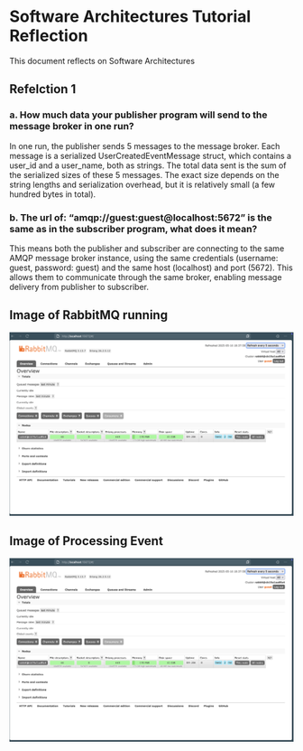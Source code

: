 # Software Architectures Tutorial Reflection

This document reflects on Software Architectures

## Refelction 1

### a. How much data your publisher program will send to the message broker in one run?

In one run, the publisher sends 5 messages to the message broker. Each message is a serialized UserCreatedEventMessage struct, which contains a user_id and a user_name, both as strings. The total data sent is the sum of the serialized sizes of these 5 messages. The exact size depends on the string lengths and serialization overhead, but it is relatively small (a few hundred bytes in total).

### b. The url of: “amqp://guest:guest@localhost:5672” is the same as in the subscriber program, what does it mean?

This means both the publisher and subscriber are connecting to the same AMQP message broker instance, using the same credentials (username: guest, password: guest) and the same host (localhost) and port (5672). This allows them to communicate through the same broker, enabling message delivery from publisher to subscriber.

## Image of RabbitMQ running

![RabbitMQ running](/Screenshot%202025-05-16%20at%2018.38.01.png)

## Image of Processing Event

![RabbitMQ running](/Screenshot%202025-05-16%20at%2018.38.01.png)
